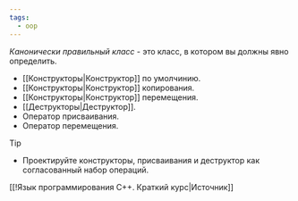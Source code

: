 ```yaml
---
tags:
  - oop
---
```


*Канонически правильный класс* - это класс, в котором вы должны явно определить.

- [[Конструкторы|Конструктор]] по умолчинию.
- [[Конструкторы|Конструктор]] копирования.
- [[Конструкторы|Конструктор]] перемещения.
- [[Деструкторы|Деструктор]].
- Оператор присваивания.
- Оператор перемещения.

> [!tip]
> - Проектируйте конструкторы, присваивания и деструктор как согласованный набор операций.

[[!Язык программирования C++. Краткий курс|Источник]]

